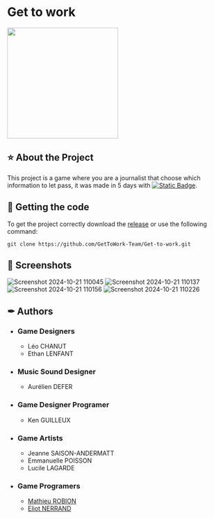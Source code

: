 # Get to work

<a href="https://www.isart.fr/"><img width="255" height="255" src = "https://pbs.twimg.com/profile_images/1554747272897990659/vh39_Bj2_400x400.jpg"></a>

## ⭐ About the Project

This project is a game where you are a journalist that choose which information to let pass, it was made in 5 days with [![Static Badge](https://img.shields.io/badge/Unity-2022.3.34f1-%23D3D3D3?logo=Unity)](https://unity.com/).

## 🔧 Getting the code

To get the project correctly download the [release](https://github.com/GetToWork-Team/Get-to-work/releases/latest) or use the following command:
```
git clone https://github.com/GetToWork-Team/Get-to-work.git
```
## 📸 Screenshots
![Screenshot 2024-10-21 110045](https://github.com/user-attachments/assets/a90e1e46-59c1-4ca7-91b3-969fdc0ba05d)
![Screenshot 2024-10-21 110137](https://github.com/user-attachments/assets/17aa96dd-6ed1-47ad-9e90-d74c32e2a543)
![Screenshot 2024-10-21 110156](https://github.com/user-attachments/assets/9f6376bc-a402-47c9-a810-19c96cae181f)
![Screenshot 2024-10-21 110226](https://github.com/user-attachments/assets/efeb8bdb-9ff8-45c1-99a3-fd9ab564dbb0)

## ✒ Authors
- ### Game Designers
  - Léo CHANUT
  - Ethan LENFANT
- ### Music Sound Designer
  - Aurélien DEFER
- ### Game Designer Programer
  - Ken GUILLEUX
- ### Game Artists
  - Jeanne SAISON-ANDERMATT
  - Emmanuelle POISSON
  - Lucile LAGARDE
- ### Game Programers
  - [Mathieu ROBION](https://github.com/Motisma479)
  - [Eliot NERRAND](https://github.com/GasterSans17138)
